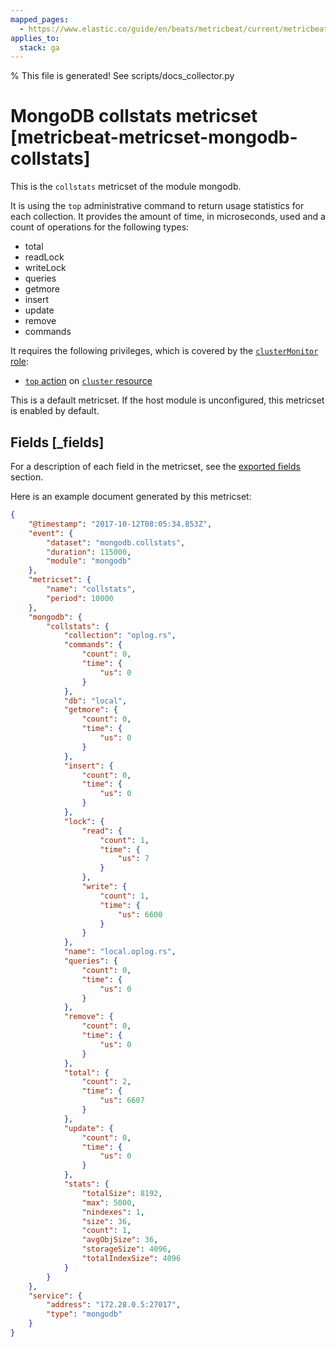 ```yaml
---
mapped_pages:
  - https://www.elastic.co/guide/en/beats/metricbeat/current/metricbeat-metricset-mongodb-collstats.html
applies_to:
  stack: ga
---
```


% This file is generated! See scripts/docs_collector.py

# MongoDB collstats metricset [metricbeat-metricset-mongodb-collstats]

This is the `collstats` metricset of the module mongodb.

It is using the `top` administrative command to return usage statistics for each collection. It provides the amount of time, in microseconds, used and a count of operations for the following types:

* total
* readLock
* writeLock
* queries
* getmore
* insert
* update
* remove
* commands

It requires the following privileges, which is covered by the [`clusterMonitor` role](https://docs.mongodb.com/manual/reference/built-in-roles/#clusterMonitor):

* [`top` action](https://docs.mongodb.com/manual/reference/privilege-actions/#top) on [`cluster` resource](https://docs.mongodb.com/manual/reference/resource-document/#cluster-resource)

This is a default metricset. If the host module is unconfigured, this metricset is enabled by default.

## Fields [_fields]

For a description of each field in the metricset, see the [exported fields](/reference/metricbeat/exported-fields-mongodb.md) section.

Here is an example document generated by this metricset:

```json
{
    "@timestamp": "2017-10-12T08:05:34.853Z",
    "event": {
        "dataset": "mongodb.collstats",
        "duration": 115000,
        "module": "mongodb"
    },
    "metricset": {
        "name": "collstats",
        "period": 10000
    },
    "mongodb": {
        "collstats": {
            "collection": "oplog.rs",
            "commands": {
                "count": 0,
                "time": {
                    "us": 0
                }
            },
            "db": "local",
            "getmore": {
                "count": 0,
                "time": {
                    "us": 0
                }
            },
            "insert": {
                "count": 0,
                "time": {
                    "us": 0
                }
            },
            "lock": {
                "read": {
                    "count": 1,
                    "time": {
                        "us": 7
                    }
                },
                "write": {
                    "count": 1,
                    "time": {
                        "us": 6600
                    }
                }
            },
            "name": "local.oplog.rs",
            "queries": {
                "count": 0,
                "time": {
                    "us": 0
                }
            },
            "remove": {
                "count": 0,
                "time": {
                    "us": 0
                }
            },
            "total": {
                "count": 2,
                "time": {
                    "us": 6607
                }
            },
            "update": {
                "count": 0,
                "time": {
                    "us": 0
                }
            },
            "stats": {
                "totalSize": 8192,
                "max": 5000,
                "nindexes": 1,
                "size": 36,
                "count": 1,
                "avgObjSize": 36,
                "storageSize": 4096,
                "totalIndexSize": 4096
            }
        }
    },
    "service": {
        "address": "172.28.0.5:27017",
        "type": "mongodb"
    }
}
```
